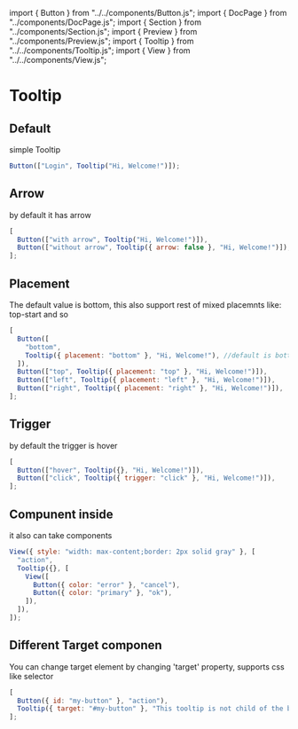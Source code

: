 import { Button } from "../../components/Button.js";
import { DocPage } from "../components/DocPage.js";
import { Section } from "../components/Section.js";
import { Preview } from "../components/Preview.js";
import { Tooltip } from "../../components/Tooltip.js";
import { View } from "../../components/View.js";

# Tooltip

## Default

simple Tooltip

```js
Button(["Login", Tooltip("Hi, Welcome!")]);
```

## Arrow

by default it has arrow

```js
[
  Button(["with arrow", Tooltip("Hi, Welcome!")]),
  Button(["without arrow", Tooltip({ arrow: false }, "Hi, Welcome!")]),
];
```

## Placement

The default value is bottom, this also support rest of mixed placemnts like: top-start and so

```js
[
  Button([
    "bottom",
    Tooltip({ placement: "bottom" }, "Hi, Welcome!"), //default is bottom
  ]),
  Button(["top", Tooltip({ placement: "top" }, "Hi, Welcome!")]),
  Button(["left", Tooltip({ placement: "left" }, "Hi, Welcome!")]),
  Button(["right", Tooltip({ placement: "right" }, "Hi, Welcome!")]),
];
```

## Trigger

by default the trigger is hover

```js
[
  Button(["hover", Tooltip({}, "Hi, Welcome!")]),
  Button(["click", Tooltip({ trigger: "click" }, "Hi, Welcome!")]),
];
```

## Compunent inside

it also can take components

```js
View({ style: "width: max-content;border: 2px solid gray" }, [
  "action",
  Tooltip({}, [
    View([
      Button({ color: "error" }, "cancel"),
      Button({ color: "primary" }, "ok"),
    ]),
  ]),
]);
```

## Different Target componen

You can change target element by changing 'target' property, supports css like selector

```js
[
  Button({ id: "my-button" }, "action"),
  Tooltip({ target: "#my-button" }, "This tooltip is not child of the button"),
];
```
